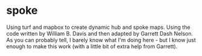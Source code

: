 # spoke

Using turf and mapbox to create dynamic hub and spoke maps. Using the code written by William B. Davis and then adapted by Garrett Dash Nelson. As you can probably tell, I barely know what I'm doing here - but I know just enough to make this work (with a little bit of extra help from Garrett).
